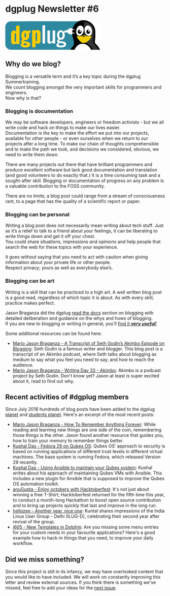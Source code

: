 
dgplug Newsletter \#6
============================================

![dgplug logo][img:logo]

## Why do we blog?

Blogging is a versatile term and it’s a key topic during the dgplug Summertraining.  
We count blogging amongst the very important skills for programmers and engineers.  
Now why is that? 

### Blogging is documentation
We may be software developers, engineers or freedom activists - but we all write code and hack on things to make our lives easier.  
Documentation is *the* key to make the effort we put into our projects, available for other people - or even ourselves when we return to our projects after a long time. To make our chain of thoughts comprehensible and to make the path we took, and decisions we considered, obvious, we need to write them down.

There are many projects out there that have brilliant programmers and produce excellent software but lack good documentation and translation (and good volunteers to do exactly that.) It is a time consuming task and a sought-after skill. Blogging or documentation of progress on any problem is a valuable contribution to the FOSS community.

There are no limits; a blog post could range from a stream of consciousness rant, to a page that has the quality of a scientific report or paper.

### Blogging can be personal
Writing a blog post does not necessarily mean writing about tech stuff. Just as it’s a relief to talk to a friend about your feelings, it can be liberating to write things down and get it off your chest.  
You could share situations, impressions and opinions and help people that search the web for these topics with your experience.  

It goes without saying that you need to act with caution when giving information about your private life or other people.  
Respect privacy; yours as well as everybody else’s.

### Blogging can be art
Writing is a skill that can be practiced to a high art. A well written blog post is a good read, regardless of which topic it is about. As with every skill, practice makes perfect.

Jason Braganza did the dgplug [read the docs][link:on_blogging] section on blogging with detailed deliberation and guidance on the whys and hows of blogging.  
If you are new to blogging or writing in general, you’ll [find it ***very useful***!][link:on_blogging]

Some additional resources can be found here:

- [Mario Jason Braganza - A Transcript of Seth Godin’s Akimbo Episode on Blogging][dgplug planet_0]: Seth Godin is a famous writer and blogger. This blog post is a transcript of an Akimbo podcast, where Seth talks about blogging as medium to say what you feel you need to say, and how to reach the audience.
- [Mario Jason Braganza - Writing Day 33 - Akimbo][dgplug planet_6]: Akimbo is a podcast project by Seth Godin. Don't know yet? Jason at least is super excited about it, read to find out why.


Recent activities of \#dgplug members
----------------------------------------------
Since July 2018 hundreds of blog posts have been added to the dgplug [planet][link:planet] and [students planet][link:students_planet]. Here's an excerpt of the most recent posts:

- [Mario Jason Braganza - How To Remember Anything Forever][dgplug planet_3]: While reading and learning new things are one side of the coin, remembering those things is the other. Jason found another resource that guides you, how to train your memory to remember things better.
- [Kushal Das - Fedora 29 on Qubes OS][dgplug planet_1]: Qubes OS’ approach to security is based on running applications of different trust levels in different virtual machines. The base system is running Fedora, which released Version 29 recently.
- [Kushal Das - Using Ansible to maintain your Qubes system][dgplug planet_2]:  Kushal writes about his approach of maintaining Qubes VMs with Ansible. This includes a new plugin for Ansible that is supposed to improve the Qubes OS automation toolkit.
- [anuGupta - Enjoy octobers with Hacktoberfest][dgplug students planet_0]: It's not just about winning a free T-Shirt; Hacktoberfest returned for the fifth time this year, to conduct a month-long Hackathon to boost open source contribution and to bring up projects quickly that last and improve in the long run.
- [hellozee - Another year, nice one][dgplug students planet_1]: Kuntal shares impressions of the India Linux User Group - Delhi (ILUG-D), celebrating their second year after revival of the group.
- [j605 - New Templates in Dolphin][dgplug students planet_2]: Are you missing some menu entries for your custom needs in your favourite applications? Here's a good example how to hack-in things that you need, to improve your daily workflow.


Did we miss something?
---------------------------

Since this project is still in its infancy, we may have overlooked content that you would like to have included. We will work on constantly improving this letter and review external sources. If you think there is something we've missed, feel free to add your ideas for the [next issue][link:next_issue].



[img:logo]: ../../static/img/dgplug_logo.png
[link:dgplug]: https://dgplug.org
[link:planet]: http://planet.dgplug.org
[link:students_planet]: http://students.planet.dgplug.org
[link:next_issue]: https://github.com/dgplug/newsletter/issues/
[link:on_blogging]: https://summertraining.readthedocs.io/en/latest/blogging.html


[dgplug planet_0]: https://janusworx.com/seth-akimbo-blogging.html
[dgplug planet_6]: https://mjbraganza.com/writing-day-33-akimbo/
[github_comments_15]: https://www.akimbo.me
[github_comments_20]: https://www.fs.blog/2018/04/first-principles/

[dgplug planet_3]: https://janusworx.com/how-to-remember-anything-forever.html
[dgplug planet_1]: https://kushaldas.in/posts/fedora-29-on-qubes-os.html
[dgplug planet_2]: https://kushaldas.in/posts/using-ansible-to-maintain-your-qubes-system.html
[dgplug students planet_0]: https://mylyfmycode.wordpress.com/2018/10/29/enjoy-octobers-with-hacktoberfest/
[dgplug students planet_1]: http://www.hellozee.me/posts/ilugd-birthday/
[dgplug students planet_2]: https://j605.tk/blog/post/shorts/new-templates-in-dolphin/
